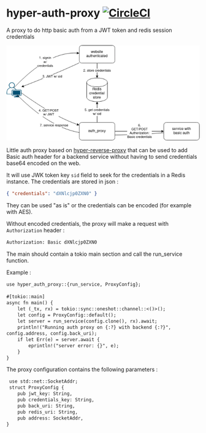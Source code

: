 # hyper-auth-proxy [![CircleCI](https://circleci.com/gh/iroco-co/hyper-auth-proxy/tree/main.svg?style=svg&circle-token=d38df9072668f34203a01f0cc07763d7ca025db5)](https://circleci.com/gh/iroco-co/hyper-auth-proxy/tree/main)

A proxy to do http basic auth from a JWT token and redis session credentials


![schema](doc/auth_token.drawio.png)


 Little auth proxy based on [hyper-reverse-proxy](https://github.com/felipenoris/hyper-reverse-proxy)
 that can be used to add Basic auth header for a backend service
 without having to send credentials base64 encoded on the web.

 It will use JWK token key `sid` field to seek for the credentials in a Redis instance.
 The credentials are stored in json :

 ```json
 { "credentials": "dXNlcjp0ZXN0" }
 ```

 They can be used "as is" or the credentials can be encoded (for example with AES).

 Without encoded credentials, the proxy will make a request with `Authorization` header :
 ```bash
 Authorization: Basic dXNlcjp0ZXN0
 ```
 The main should contain a tokio main section and call the run_service function.

 Example :
 ```rust,no_run
 use hyper_auth_proxy::{run_service, ProxyConfig};

 #[tokio::main]
 async fn main() {
     let (_tx, rx) = tokio::sync::oneshot::channel::<()>();
     let config = ProxyConfig::default();
     let server = run_service(config.clone(), rx).await;
     println!("Running auth proxy on {:?} with backend {:?}", config.address, config.back_uri);
     if let Err(e) = server.await {
         eprintln!("server error: {}", e);
     }
 }

 ```

 The proxy configuration contains the following parameters :
 ```rust,no_run
  use std::net::SocketAddr;
  struct ProxyConfig {
     pub jwt_key: String,
     pub credentials_key: String,
     pub back_uri: String,
     pub redis_uri: String,
     pub address: SocketAddr,
 }
 ```